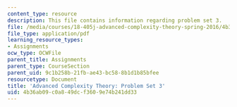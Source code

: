 ```yaml
---
content_type: resource
description: This file contains information regarding problem set 3.
file: /media/courses/18-405j-advanced-complexity-theory-spring-2016/4b36ab09c0a849dcf3609e74b241dd33_MIT18_405JS16_pset3.pdf
file_type: application/pdf
learning_resource_types:
- Assignments
ocw_type: OCWFile
parent_title: Assignments
parent_type: CourseSection
parent_uid: 9c1b258b-21fb-ae43-bc58-8b1d1b85bfee
resourcetype: Document
title: 'Advanced Complexity Theory: Problem Set 3'
uid: 4b36ab09-c0a8-49dc-f360-9e74b241dd33
---
```

